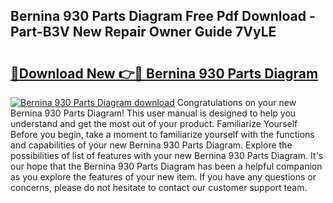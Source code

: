 ## Bernina 930 Parts Diagram Free Pdf Download - Part-B3V New Repair Owner Guide 7VyLE

# <h2><a href="http://dfmz1mp.blite.top/?on=Bernina+930+Parts+Diagram">🔗Download New 👉🔴 Bernina 930 Parts Diagram</a></h2>

[![Bernina 930 Parts Diagram download](https://i.imgur.com/lujVjoI.png)](http://dfmz1mp.blite.top/?on=Bernina+930+Parts+Diagram)
Congratulations on your new Bernina 930 Parts Diagram! This user manual is designed to help you understand and get the most out of your product. Familiarize Yourself Before you begin, take a moment to familiarize yourself with the functions and capabilities of your new Bernina 930 Parts Diagram. Explore the possibilities of list of features with your new Bernina 930 Parts Diagram. It's our hope that the Bernina 930 Parts Diagram has been a helpful companion as you explore the features of your new item. If you have any questions or concerns, please do not hesitate to contact our customer support team.
